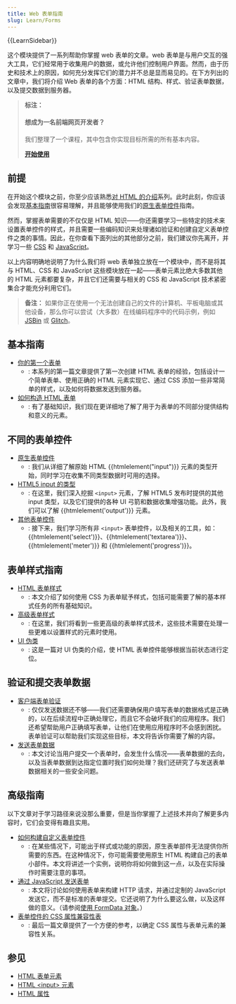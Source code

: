 ```yaml
---
title: Web 表单指南
slug: Learn/Forms
---
```


{{LearnSidebar}}

这个模块提供了一系列帮助你掌握 web 表单的文章。web 表单是与用户交互的强大工具，它们经常用于收集用户的数据，或允许他们控制用户界面。然而，由于历史和技术上的原因，如何充分发挥它们的潜力并不总是显而易见的。在下方列出的文章中，我们将介绍 Web 表单的各个方面：HTML 结构、样式、验证表单数据，以及提交数据到服务器。

> **标注：**
>
> #### 想成为一名前端网页开发者？
>
> 我们整理了一个课程，其中包含你实现目标所需的所有基本内容。
>
> [**开始使用**](/zh-CN/docs/Learn/Front-end_web_developer)

## 前提

在开始这个模块之前，你至少应该熟悉[对 HTML 的介绍](/zh-CN/docs/Learn/HTML/Introduction_to_HTML)系列。此时此刻，你应该会发现[基本指南](#基本指南)很容易理解，并且能够使用我们的[原生表单控件](/zh-CN/docs/Learn/Forms/Basic_native_form_controls)指南。

然而，掌握表单需要的不仅仅是 HTML 知识——你还需要学习一些特定的技术来设置表单控件的样式，并且需要一些编码知识来处理诸如验证和创建自定义表单控件之类的事情。因此，在你查看下面列出的其他部分之前，我们建议你先离开，并学习一些 [CSS](/zh-CN/docs/Learn/CSS) 和 [JavaScript](/zh-CN/docs/Learn/JavaScript)。

以上内容明确地说明了为什么我们将 web 表单独立放在一个模块中，而不是将其与 HTML、CSS 和 JavaScript 这些模块放在一起——表单元素比绝大多数其他的 HTML 元素都要复杂，并且它们还需要与相关的 CSS 和 JavaScript 技术紧密集合才能充分利用它们。

> **备注：** 如果你正在使用一个无法创建自己的文件的计算机、平板电脑或其他设备，那么你可以尝试（大多数）在线编码程序中的代码示例，例如 [JSBin](https://jsbin.com/) 或 [Glitch](https://glitch.com/)。

## 基本指南

- [你的第一个表单](/zh-CN/docs/Learn/Forms/Your_first_form)
  - : 本系列的第一篇文章提供了第一次创建 HTML 表单的经验，包括设计一个简单表单、使用正确的 HTML 元素实现它、通过 CSS 添加一些非常简单的样式，以及如何将数据发送到服务器。
- [如何构造 HTML 表单](/zh-CN/docs/Learn/Forms/How_to_structure_a_web_form)
  - : 有了基础知识，我们现在更详细地了解了用于为表单的不同部分提供结构和意义的元素。

## 不同的表单控件

- [原生表单控件](/zh-CN/docs/Learn/Forms/Basic_native_form_controls)
  - : 我们从详细了解原始 HTML {{htmlelement("input")}} 元素的类型开始，同时学习在收集不同类型数据时可用的选择。
- [HTML5 input 的类型](/zh-CN/docs/Learn/Forms/HTML5_input_types)
  - : 在这里，我们深入挖掘 `<input>` 元素，了解 HTML5 发布时提供的其他 input 类型，以及它们提供的各种 UI 弓箭和数据收集增强功能。此外，我们可以了解 {{htmlelement('output')}} 元素。
- [其他表单控件](/zh-CN/docs/Learn/Forms/Other_form_controls)
  - : 接下来，我们学习所有非 `<input>` 表单控件，以及相关的工具，如：{{htmlelement('select')}}、{{htmlelement('textarea')}}、{{htmlelement('meter')}} 和 {{htmlelement('progress')}}。

## 表单样式指南

- [HTML 表单样式](/zh-CN/docs/Learn/Forms/Styling_web_forms)
  - : 本文介绍了如何使用 CSS 为表单赋予样式，包括可能需要了解的基本样式任务的所有基础知识。
- [高级表单样式](/zh-CN/docs/Learn/Forms/Advanced_form_styling)
  - : 在这里，我们将看到一些更高级的表单样式技术，这些技术需要在处理一些更难以设置样式的元素时使用。
- [UI 伪类](/zh-CN/docs/Learn/Forms/UI_pseudo-classes)
  - : 这是一篇对 UI 伪类的介绍，使 HTML 表单控件能够根据当前状态进行定位。

## 验证和提交表单数据

- [客户端表单验证](/zh-CN/docs/Learn/Forms/Form_validation)
  - : 仅仅发送数据还不够——我们还需要确保用户填写表单的数据格式是正确的，以在后续流程中正确处理它，而且它不会破坏我们的应用程序。我们还希望帮助用户正确填写表单，让他们在使用应用程序时不会感到困扰。表单验证可以帮助我们实现这些目标，本文将告诉你需要了解的内容。
- [发送表单数据](/zh-CN/docs/Learn/Forms/Sending_and_retrieving_form_data)
  - : 本文讨论当用户提交一个表单时，会发生什么情况——表单数据的去向，以及当表单数据到达指定位置时我们如何处理？我们还研究了与发送表单数据相关的一些安全问题。

## 高级指南

以下文章对于学习路径来说没那么重要，但是当你掌握了上述技术并向了解更多内容时，它们会变得有趣且实用。

- [如何构建自定义表单控件](/zh-CN/docs/Learn/Forms/How_to_build_custom_form_controls)
  - : 在某些情况下，可能出于样式或功能的原因，原生表单部件无法提供你所需要的东西。在这种情况下，你可能需要使用原生 HTML 构建自己的表单小部件。本文将讲述一个实例，说明你将如何做到这一点，以及在实际操作时需要注意的事项。
- [通过 JavaScript 发送表单](/zh-CN/docs/Learn/Forms/Sending_forms_through_JavaScript)
  - : 本文将讨论如何使用表单来构建 HTTP 请求，并通过定制的 JavaScript 发送它，而不是标准的表单提交。它还说明了为什么要这么做，以及这样做的意义。（请参阅[使用 FormData 对象](/zh-CN/docs/Web/API/XMLHttpRequest_API/Using_FormData_Objects)。）
- [表单控件的 CSS 属性兼容性表](/zh-CN/docs/Learn/Forms/Property_compatibility_table_for_form_controls)
  - : 最后一篇文章提供了一个方便的参考，以确定 CSS 属性与表单元素的兼容性关系。

## 参见

- [HTML 表单元素](/zh-CN/docs/Web/HTML/Element#表单)
- [HTML \<input> 元素](/zh-CN/docs/Web/HTML/Element/Input)
- [HTML 属性](/zh-CN/docs/Web/HTML/Attributes)
